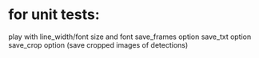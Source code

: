 # for unit tests:
play with line_width/font size and font
save_frames option
save_txt option
save_crop option (save cropped images of detections)